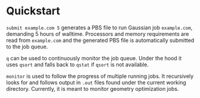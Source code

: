# Quickstart
`submit example.com 5` generates a PBS file to run Gaussian job `example.com`, demanding 5 hours of walltime. Processors and memory requirements are read from `example.com` and the generated PBS file is automatically submitted to the job queue.

`q` can be used to continuously monitor the job queue. Under the hood it uses `qsort` and falls back to `qstat` if `qsort` is not available.

`monitor` is used to follow the progress of multiple running jobs. It recursively looks for and follows output in `.out` files found under the current working directory. Currently, it is meant to monitor geometry optimization jobs.
